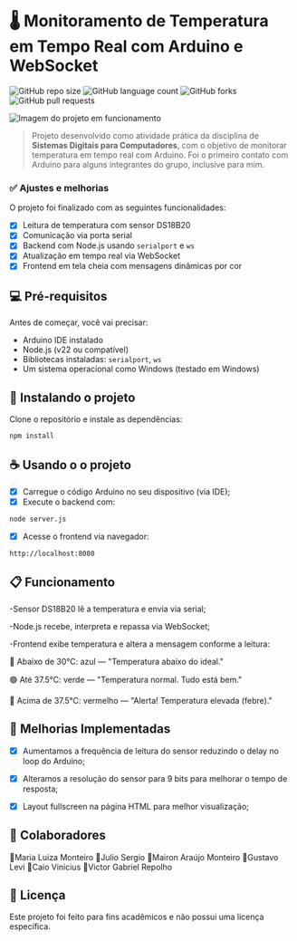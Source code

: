 # 🌡️ Monitoramento de Temperatura em Tempo Real com Arduino e WebSocket

![GitHub repo size](https://img.shields.io/github/repo-size/eusoubabi/Monitoramento-de-Temperatura?style=for-the-badge)
![GitHub language count](https://img.shields.io/github/languages/count/eusoubabi/Monitoramento-de-Temperatura?style=for-the-badge)
![GitHub forks](https://img.shields.io/github/forks/eusoubabi/Monitoramento-de-Temperatura?style=for-the-badge)
![GitHub pull requests](https://img.shields.io/github/issues-pr/eusoubabi/Monitoramento-de-Temperatura?style=for-the-badge)

<img src="imagem.png" alt="Imagem do projeto em funcionamento">

> Projeto desenvolvido como atividade prática da disciplina de **Sistemas Digitais para Computadores**, com o objetivo de monitorar temperatura em tempo real com Arduino. Foi o primeiro contato com Arduino para alguns integrantes do grupo, inclusive para mim.

### ✅ Ajustes e melhorias

O projeto foi finalizado com as seguintes funcionalidades:

- [x] Leitura de temperatura com sensor DS18B20
- [x] Comunicação via porta serial
- [x] Backend com Node.js usando `serialport` e `ws`
- [x] Atualização em tempo real via WebSocket
- [x] Frontend em tela cheia com mensagens dinâmicas por cor

## 💻 Pré-requisitos

Antes de começar, você vai precisar:

- Arduino IDE instalado
- Node.js (v22 ou compatível)
- Bibliotecas instaladas: `serialport`, `ws`
- Um sistema operacional como Windows (testado em Windows)

## 🚀 Instalando o projeto

Clone o repositório e instale as dependências:

```bash
npm install
````

## ☕ Usando o o projeto

- [x] Carregue o código Arduino no seu dispositivo (via IDE);
- [x] Execute o backend com:

```bash
node server.js
```
- [x] Acesse o frontend via navegador:

```browser
http://localhost:8080
```

## 📋 Funcionamento

-Sensor DS18B20 lê a temperatura e envia via serial;

-Node.js recebe, interpreta e repassa via WebSocket;

-Frontend exibe temperatura e altera a mensagem conforme a leitura:

🔵 Abaixo de 30°C: azul — "Temperatura abaixo do ideal."

🟢 Até 37.5°C: verde — "Temperatura normal. Tudo está bem."

🔴 Acima de 37.5°C: vermelho — "Alerta! Temperatura elevada (febre)."
      
## 🔧 Melhorias Implementadas

- [x] Aumentamos a frequência de leitura do sensor reduzindo o delay no loop do Arduino;

- [x] Alteramos a resolução do sensor para 9 bits para melhorar o tempo de resposta;

- [x] Layout fullscreen na página HTML para melhor visualização;

## 🤝 Colaboradores
  🔸Maria Luiza Monteiro
  🔸Julio Sergio
  🔸Mairon Araújo Monteiro
  🔸Gustavo Levi
  🔸Caio Vinicius
  🔸Victor Gabriel Repolho

## 📝 Licença

Este projeto foi feito para fins acadêmicos e não possui uma licença específica.
